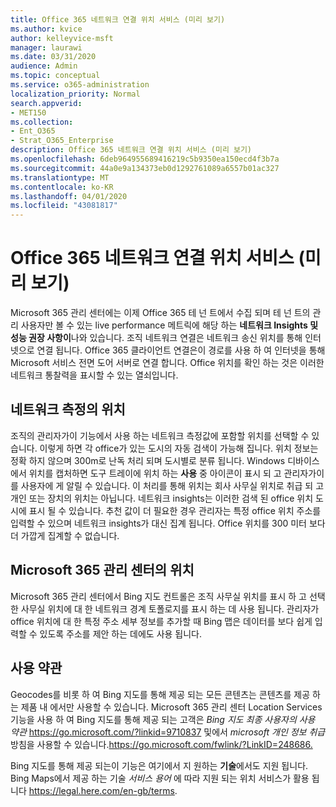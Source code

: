 ```yaml
---
title: Office 365 네트워크 연결 위치 서비스 (미리 보기)
ms.author: kvice
author: kelleyvice-msft
manager: laurawi
ms.date: 03/31/2020
audience: Admin
ms.topic: conceptual
ms.service: o365-administration
localization_priority: Normal
search.appverid:
- MET150
ms.collection:
- Ent_O365
- Strat_O365_Enterprise
description: Office 365 네트워크 연결 위치 서비스 (미리 보기)
ms.openlocfilehash: 6deb964955689416219c5b9350ea150ecd4f3b7a
ms.sourcegitcommit: 44a0e9a134373eb0d1292761089a6557b01ac327
ms.translationtype: MT
ms.contentlocale: ko-KR
ms.lasthandoff: 04/01/2020
ms.locfileid: "43081817"
---
```

# <a name="office-365-network-connectivity-location-services-preview"></a>Office 365 네트워크 연결 위치 서비스 (미리 보기)

Microsoft 365 관리 센터에는 이제 Office 365 테 넌 트에서 수집 되며 테 넌 트의 관리 사용자만 볼 수 있는 live performance 메트릭에 해당 하는 **네트워크 Insights 및 성능 권장 사항이**나와 있습니다. 조직 네트워크 연결은 네트워크 송신 위치를 통해 인터넷으로 연결 됩니다. Office 365 클라이언트 연결은이 경로를 사용 하 여 인터넷을 통해 Microsoft 서비스 전면 도어 서버로 연결 합니다. Office 위치를 확인 하는 것은 이러한 네트워크 통찰력을 표시할 수 있는 열쇠입니다.

## <a name="location-in-network-measurements"></a>네트워크 측정의 위치

조직의 관리자가이 기능에서 사용 하는 네트워크 측정값에 포함할 위치를 선택할 수 있습니다. 이렇게 하면 각 office가 있는 도시의 자동 검색이 가능해 집니다. 위치 정보는 정확 하지 않으며 300m로 난독 처리 되며 도시별로 분류 됩니다. Windows 디바이스에서 위치를 캡처하면 도구 트레이에 위치 하는 **사용** 중 아이콘이 표시 되 고 관리자가이를 사용자에 게 알릴 수 있습니다. 이 처리를 통해 위치는 회사 사무실 위치로 취급 되 고 개인 또는 장치의 위치는 아닙니다. 네트워크 insights는 이러한 검색 된 office 위치 도시에 표시 될 수 있습니다. 추천 값이 더 필요한 경우 관리자는 특정 office 위치 주소를 입력할 수 있으며 네트워크 insights가 대신 집계 됩니다. Office 위치를 300 미터 보다 더 가깝게 집계할 수 없습니다.

## <a name="location-in-the-microsoft-365-admin-center"></a>Microsoft 365 관리 센터의 위치

Microsoft 365 관리 센터에서 Bing 지도 컨트롤은 조직 사무실 위치를 표시 하 고 선택한 사무실 위치에 대 한 네트워크 경계 토폴로지를 표시 하는 데 사용 됩니다. 관리자가 office 위치에 대 한 특정 주소 세부 정보를 추가할 때 Bing 맵은 데이터를 보다 쉽게 입력할 수 있도록 주소를 제안 하는 데에도 사용 됩니다.

## <a name="terms-of-use"></a>사용 약관

Geocodes를 비롯 하 여 Bing 지도를 통해 제공 되는 모든 콘텐츠는 콘텐츠를 제공 하는 제품 내 에서만 사용할 수 있습니다. Microsoft 365 관리 센터 Location Services 기능을 사용 하 여 Bing 지도를 통해 제공 되는 고객은 _Bing 지도 최종 사용자의 사용 약관_ <https://go.microsoft.com/?linkid=9710837> 및에서 _microsoft 개인 정보 취급_ 방침을 사용할 수 있습니다.<https://go.microsoft.com/fwlink/?LinkID=248686.>

Bing 지도를 통해 제공 되는이 기능은 여기에서 지 원하는 **기술**에서도 지원 됩니다. Bing Maps에서 제공 하는 기술 _서비스 용어_ 에 따라 지원 되는 위치 서비스가 활용 됩니다 <https://legal.here.com/en-gb/terms>.
